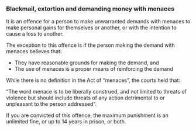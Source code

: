 ###  Blackmail, extortion and demanding money with menaces

It is an offence for a person to make unwarranted demands with menaces to make
personal gains for themselves or another, or with the intention to cause a
loss to another.

The exception to this offence is if the person making the demand with menaces
believes that:

  * They have reasonable grounds for making the demand, and 
  * The use of menaces is a proper means of reinforcing the demand 

While there is no definition in the Act of “menaces”, the courts held that:

“The word menace is to be liberally construed, and not limited to threats of
violence but should include threats of any action detrimental to or unpleasant
to the person addressed”.

If you are convicted of this offence, the maximum punishment is an unlimited
fine, or up to 14 years in prison, or both.

